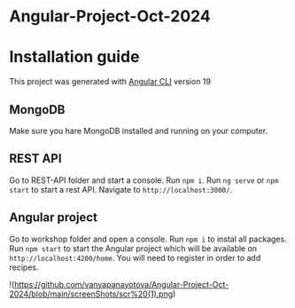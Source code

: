 # Angular-Project-Oct-2024
# Installation guide 

This project was generated with [Angular CLI](https://github.com/angular/angular-cli) version 19

## MongoDB

Make sure you hare MongoDB installed and running on your computer.

## REST API

Go to REST-API folder and start a console. Run `npm i`. Run `ng serve` or `npm start` to start a rest API. Navigate to `http://localhost:3000/`.

## Angular project

Go to workshop folder and open a console. Run `npm i` to instal all packages.
Run `npm start` to start the Angular project which will be available on `http://localhost:4200/home`.
You will need to register in order to add recipes.

!(https://github.com/vanyapanayotova/Angular-Project-Oct-2024/blob/main/screenShots/scr%20(1).png)




